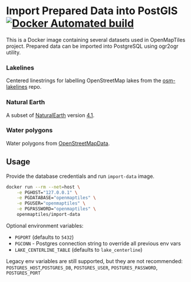 # Import Prepared Data into PostGIS [![Docker Automated build](https://img.shields.io/docker/automated/openmaptiles/import-data.svg?maxAge=2592000)](https://hub.docker.com/r/openmaptiles/import-data/)

This is a Docker image containing several datasets used in OpenMapTiles project. Prepared data can be imported into PostgreSQL using ogr2ogr utility. 

### Lakelines
Centered linestrings for labelling OpenStreetMap lakes from the [osm-lakelines](https://github.com/lukasmartinelli/osm-lakelines) repo.

### Natural Earth
A subset of [NaturalEarth](http://www.naturalearthdata.com/) version [4.1](https://github.com/nvkelso/natural-earth-vector/releases/tag/v4.1.0).

### Water polygons
Water polygons from [OpenStreetMapData](http://osmdata.openstreetmap.de/).

## Usage

Provide the database credentials and run `import-data` image.

```bash
docker run --rm --net=host \
    -e PGHOST="127.0.0.1" \
    -e PGDATABASE="openmaptiles" \
    -e PGUSER="openmaptiles" \
    -e PGPASSWORD="openmaptiles" \
    openmaptiles/import-data
```

Optional environment variables:
* `PGPORT` (defaults to `5432`)
* `PGCONN` - Postgres connection string to override all previous env vars
* `LAKE_CENTERLINE_TABLE` (defaults to `lake_centerline`)

Legacy env variables are still supported, but they are not recommended:
`POSTGRES_HOST`,`POSTGRES_DB`, `POSTGRES_USER`, `POSTGRES_PASSWORD`, `POSTGRES_PORT`
